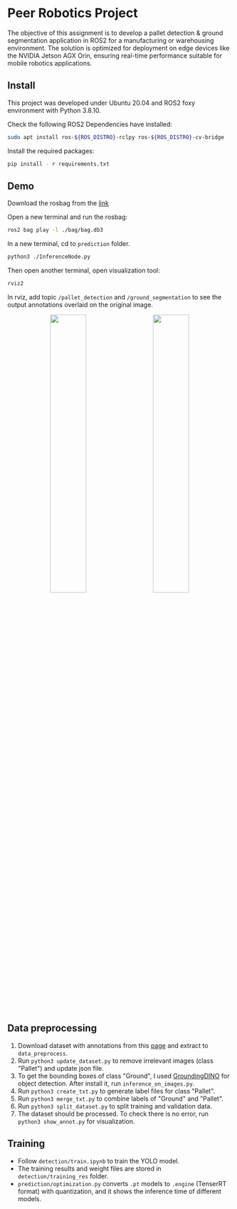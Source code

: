 # Peer Robotics Project

The objective of this assignment is to develop a pallet detection & ground segmentation application in ROS2 for a manufacturing or warehousing environment. The solution is optimized for deployment on edge devices like the NVIDIA Jetson AGX Orin, ensuring real-time performance suitable for mobile robotics applications.


## Install

This project was developed under Ubuntu 20.04 and ROS2 foxy environment with Python 3.8.10. 

Check the following ROS2 Dependencies have installed:
``` bash
sudo apt install ros-${ROS_DISTRO}-rclpy ros-${ROS_DISTRO}-cv-bridge
```

Install the required packages:
``` bash
pip install - r requirements.txt
```

## Demo

Download the rosbag from the [link](https://drive.google.com/drive/folders/1xSqKa55QrNGufLRQZAbp0KFGYr9ecqgT?usp=sharing)

Open a new terminal and run the rosbag:
``` bash
ros2 bag play -l ./bag/bag.db3
```

In a new terminal, cd to `prediction` folder.
``` bash
python3 ./InferenceNode.py
```

Then open another terminal, open visualization tool:
``` bash
rviz2
```

In rviz, add topic `/pallet_detection` and `/ground_segmentation` to see the output annotations overlaid on the original image.

<div align="center">
  <img src="asset/demo_0.gif" width="40%" style="display: inline-block; margin-right: 5%;">
  <img src="asset/demo_1.gif" width="40%" style="display: inline-block;">
</div>

## Data preprocessing

1. Download dataset with annotations from this [page](https://github.com/tum-fml/loco) and extract to `data_preprocess`.
2. Run `python3 update_dataset.py` to remove irrelevant images (class "Pallet") and update json file.
3. To get the bounding boxes of class "Ground", I used [GroundingDINO](https://github.com/IDEA-Research/GroundingDINO) for object detection. After install it, run `inference_on_images.py`.
4. Run `python3 create_txt.py` to generate label files for class "Pallet".
5. Run `python3 merge_txt.py` to combine labels of "Ground" and "Pallet".
6. Run `python3 split_dataset.py` to split training and validation data.
7. The dataset should be processed. To check there is no error, run `python3 show_annot.py` for visualization.

## Training

- Follow `detection/train.ipynb` to train the YOLO model.
- The training results and weight files are stored in `detection/training_res` folder.
- `prediction/optimization.py` converts `.pt` models to `.engine` (TenserRT format) with quantization, and it shows the inference time of different models.

